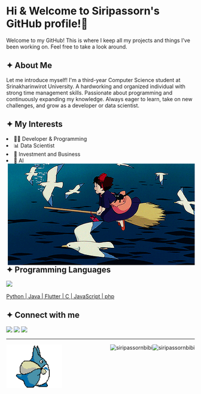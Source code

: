 # Hi & Welcome to Siripassorn's GitHub profile!👋

<p>Welcome to my GitHub! This is where I keep all my projects and things I’ve been working on. Feel free to take a look around.
</p>

## ✦ About Me
<p>
Let me introduce myself! I'm a third-year Computer Science student at Srinakharinwirot University. A hardworking and organized individual with strong time management skills. Passionate about programming and continuously expanding my knowledge. Always eager to learn, take on new challenges, and grow as a developer or data scientist.
</p>

## ✦ My Interests
<li>👩‍💻 Developer & Programming</li>
<li>📊 Data Scientist</li>
<li>🧳 Investment and Business</li>
<li>🤖 AI</li>

<img src="image_1.gif" alt="image_1" align="right">

## ✦ Programming Languages
<p align="left">
  <a href="https://skillicons.dev">
    <img src="https://skillicons.dev/icons?i=py,java,flutter,c,js,php" />
    <p>Python | Java | Flutter | C | JavaScript | php</p>
  </a>
</p>

## ✦ Connect with me
<a target="_blank" href="siripassorn.bibi@g.swu.ac.th"><img src="https://img.shields.io/badge/Gmail-D14836?style=for-the-badge&logo=gmail&logoColor=white" /></a>
<a target="_blank" href="https://www.linkedin.com/in/siripassorn-siwanno-277101305/"><img src="https://img.shields.io/badge/LinkedIn-0077B5?style=for-the-badge&logo=linkedin&logoColor=white" /></a>
<a target="_blank" href="https://www.leetcode.com/https://leetcode.com/u/siripassorn/"><img src="https://img.shields.io/badge/LeetCode-000000?style=for-the-badge&logo=LeetCode&logoColor=" /></a>

<hr/>
<p>
  <img alt="image_2" align="left" width="150px" src="image_2.gif">
  <img align="right" height="150px" src="https://github-readme-stats.vercel.app/api/top-langs?username=siripassornbibi&show_icons=true&title_color=2076f9&text_color=ffe0fb&bg_color=192130&hide_border=true&locale=en&layout=compact" alt="siripassornbibi" />
  <img align="right" height="150px" src="https://github-readme-stats.vercel.app/api?username=siripassornbibi&show_icons=true&title_color=1f76f9&text_color=ffe0fb&bg_color=192130&hide_border=true&cache_seconds=1800&locale=en" alt="siripassornbibi" />
</p>






